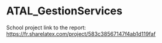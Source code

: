 # ATAL_GestionServices
School project 
link to the report: https://fr.sharelatex.com/project/583c38567147f4ab1d119faf 
